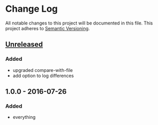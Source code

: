 # Change Log
All notable changes to this project will be documented in this file.
This project adheres to [Semantic Versioning](http://semver.org/).

## [Unreleased]
### Added
- upgraded compare-with-file
- add option to log differences

## 1.0.0 - 2016-07-26
### Added
- everything

[Unreleased]: https://github.com/reergymerej/compare-with-file/compare/1.1.0...HEAD
